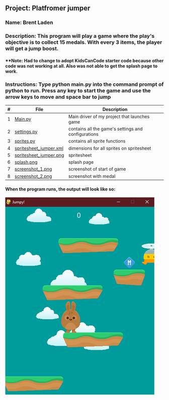 ## Project: Platfromer jumper
### Name: Brent Laden
### Description: This program will play a game where the play's objective is to collect 15 medals. With every 3 items, the player will get a jump boost.
#### **Note: Had to change to adopt KidsCanCode starter code because other code was not working at all. Also was not able to get the splash page to work.
### Instructions: Type python main.py into the command prompt of python to run. Press any key to start the game and use the arrow keys to move and space bar to jump
|   #   | File            | Description                                        |
| :---: | ----------------------- | -------------------------------------------------- |
|   1   | [Main.py](https://github.com/sora1441/4443-5373-2D-Pygame-Laden/blob/master/Assignments/P02/main.py)| Main driver of my project that launches game  |
|   2   | [settings.py](https://github.com/sora1441/4443-5373-2D-Pygame-Laden/blob/master/Assignments/P02/settings.py)  | contains all the game's settings and configurations |
|   3   | [sprites.py](https://github.com/sora1441/4443-5373-2D-Pygame-Laden/blob/master/Assignments/P02/sprites.py) |contains all sprite functions|
|4|[spritesheet_jumper.xml](https://github.com/sora1441/4443-5373-2D-Pygame-Laden/blob/master/Assignments/P02/img/spritesheet_jumper.xml)|dimensions for all sprites on spritesheet|
|5|[spritesheet_jumper.png](https://github.com/sora1441/4443-5373-2D-Pygame-Laden/blob/master/Assignments/P02/img/spritesheet_jumper.png)|spritesheet|
|6|[splash.png](https://github.com/sora1441/4443-5373-2D-Pygame-Laden/blob/master/Assignments/P02/splash.png)|splash page|
|7|[screenshot_1.png](https://github.com/sora1441/4443-5373-2D-Pygame-Laden/blob/master/Assignments/P02/img/screenshot_1.png)|screenshot of start of game|
|8|[screenshot_2.png](https://github.com/sora1441/4443-5373-2D-Pygame-Laden/blob/master/Assignments/P02/img/screenshot_2.png)|screenshot with medal|
#### When the program runs, the output will look like so:
![shreenshot_2](https://github.com/sora1441/4443-5373-2D-Pygame-Laden/blob/master/Assignments/P02/img/screenshot_2.png)
